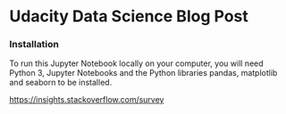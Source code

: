 # Udacity Data Science Blog Post

### Installation

To run this Jupyter Notebook locally on your computer, you will need Python 3, Jupyter Notebooks and the Python libraries pandas, matplotlib and seaborn to be installed.



https://insights.stackoverflow.com/survey
